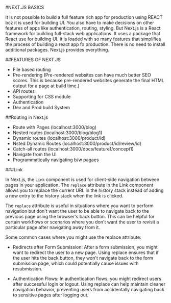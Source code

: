 #NEXT.JS BASICS

It is not possible to build a full feature rich app for production using REACT bcz it is used for building UI. You also have to make decisions on other features of apps like authentication, routing, styling.
But Next.js is a React framework for building full-stack web applications. It uses a package that React use for building UI. It is loaded with so many features that simplifies the process of building a react app fo production. There is no need to install additional packages. Next.js provides everything.

##FEATURES OF NEXT.JS

- File based routing
- Pre-rendering (Pre-rendered websites can have much better SEO scores. This is because pre-rendered websites generate the final HTML output for a page at build time.)
- API routes
- Supporting for CSS module
- Authentication
- Dev and Prod build System

##Routing in Next.js

- Route with Pages (localhost:3000/blog)
- Nested routes (localhost:3000/blog/blog1)
- Dynamic routes (localhost:3000/product/id)
- Nsted Dynamic Routes (localhost:3000/product/id/review/id)
- Catch-all routes (localhost:3000/docs/feature1/concept1)
- Navigate from the UI
- Programmatically navigating b/w pagaes

###Link

In Next.js, the `Link` component is used for client-side navigation between pages in your application. The `replace` attribute in the Link component allows you to replace the current URL in the history stack instead of adding a new entry to the history stack when the link is clicked.

The `replace` attribute is useful in situations where you want to perform navigation but don't want the user to be able to navigate back to the previous page using the browser's back button. This can be helpful for certain workflows or scenarios where you don't want the user to revisit a particular page after navigating away from it.

Some common cases where you might use the replace attribute:
- Redirects after Form Submission: After a form submission, you might want to redirect the user to a new page. Using replace ensures that if the user hits the back button, they won't navigate back to the form submission page, which could potentially cause issues with resubmission.

- Authentication Flows: In authentication flows, you might redirect users after successful login or logout. Using replace can help maintain cleaner navigation behavior, preventing users from accidentally navigating back to sensitive pages after logging out.
